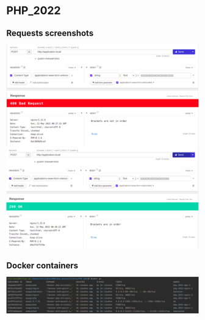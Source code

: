 # PHP_2022

## Requests screenshots
![Bad request](./docs/images/400_bad_request.png)
![Good request](./docs/images/200_ok.png)

## Docker containers
![Docker ps command output](./docs/images/docker_ps.png)